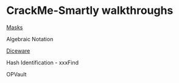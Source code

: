 # CrackMe-Smartly walkthroughs

[Masks](Masks)

Algebraic Notation

[Diceware](Diceware)

Hash Identification - xxxFind

OPVault
